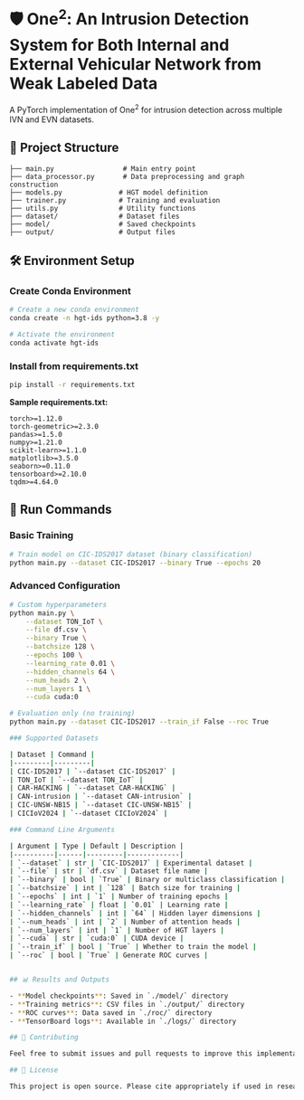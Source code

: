 # 🛡️ One<sup>2</sup>: An Intrusion Detection System for Both Internal and External Vehicular Network from Weak Labeled Data
A PyTorch implementation of One<sup>2</sup> for intrusion detection across multiple IVN and EVN datasets.

## 📁 Project Structure

```
├── main.py                 # Main entry point
├── data_processor.py       # Data preprocessing and graph construction  
├── models.py              # HGT model definition
├── trainer.py             # Training and evaluation
├── utils.py               # Utility functions
├── dataset/               # Dataset files
├── model/                 # Saved checkpoints
├── output/                # Output files
```

## 🛠️ Environment Setup

### Create Conda Environment

```bash
# Create a new conda environment
conda create -n hgt-ids python=3.8 -y

# Activate the environment
conda activate hgt-ids
```

### Install from requirements.txt

```bash
pip install -r requirements.txt
```

**Sample requirements.txt:**
```
torch>=1.12.0
torch-geometric>=2.3.0
pandas>=1.5.0
numpy>=1.21.0
scikit-learn>=1.1.0
matplotlib>=3.5.0
seaborn>=0.11.0
tensorboard>=2.10.0
tqdm>=4.64.0
```

## 🚀 Run Commands

### Basic Training

```bash
# Train model on CIC-IDS2017 dataset (binary classification)
python main.py --dataset CIC-IDS2017 --binary True --epochs 20
```

### Advanced Configuration

```bash
# Custom hyperparameters
python main.py \
    --dataset TON_IoT \
    --file df.csv \
    --binary True \
    --batchsize 128 \
    --epochs 100 \
    --learning_rate 0.01 \
    --hidden_channels 64 \
    --num_heads 2 \
    --num_layers 1 \
    --cuda cuda:0

# Evaluation only (no training)
python main.py --dataset CIC-IDS2017 --train_if False --roc True

### Supported Datasets

| Dataset | Command |
|---------|---------|
| CIC-IDS2017 | `--dataset CIC-IDS2017` |
| TON_IoT | `--dataset TON_IoT` |
| CAR-HACKING | `--dataset CAR-HACKING` |
| CAN-intrusion | `--dataset CAN-intrusion` |
| CIC-UNSW-NB15 | `--dataset CIC-UNSW-NB15` |
| CICIoV2024 | `--dataset CICIoV2024` |

### Command Line Arguments

| Argument | Type | Default | Description |
|----------|------|---------|-------------|
| `--dataset` | str | `CIC-IDS2017` | Experimental dataset |
| `--file` | str | `df.csv` | Dataset file name |
| `--binary` | bool | `True` | Binary or multiclass classification |
| `--batchsize` | int | `128` | Batch size for training |
| `--epochs` | int | `1` | Number of training epochs |
| `--learning_rate` | float | `0.01` | Learning rate |
| `--hidden_channels` | int | `64` | Hidden layer dimensions |
| `--num_heads` | int | `2` | Number of attention heads |
| `--num_layers` | int | `1` | Number of HGT layers |
| `--cuda` | str | `cuda:0` | CUDA device |
| `--train_if` | bool | `True` | Whether to train the model |
| `--roc` | bool | `True` | Generate ROC curves |


## 📊 Results and Outputs

- **Model checkpoints**: Saved in `./model/` directory
- **Training metrics**: CSV files in `./output/` directory  
- **ROC curves**: Data saved in `./roc/` directory
- **TensorBoard logs**: Available in `./logs/` directory

## 🤝 Contributing

Feel free to submit issues and pull requests to improve this implementation!

## 📄 License

This project is open source. Please cite appropriately if used in research.
